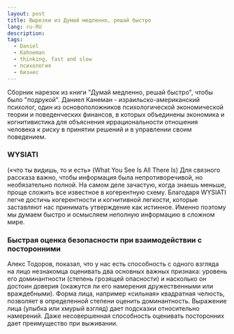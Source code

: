 ```yaml
---
layout: post
title: Вырезки из Думай медленно, решай быстро
lang: ru-RU
description:   
tags:
  - Daniel
  - Kahneman
  - thinking, fast and slow
  - психология
  - бизнес
---
```

Сборник нарезок из книги "Думай медленно, решай быстро", чтобы было "подрукой".
Даниел Канеман - израильско-американский психолог, один из основоположников психологической экономической теории
и поведенческих финансов, в которых объединены экономика и когнитивистика для объяснения иррациональности отношения
человека к риску в принятии решений и в управлении своим поведением.
<!--more-->

### WYSIATI
(«что ты видишь, то и есть» (What You See Is All There Is)
Для связного рассказа важно, чтобы информация была непротиворечивой, но необязательно полной.
На самом деле зачастую, когда знаешь меньше, проще сложить все известное в когерентную схему.
Благодаря WYSIATI легче достичь когерентности и когнитивной легкости, которые заставляют нас
принимать утверждение как истинное. Именно поэтому мы думаем быстро и осмысляем неполную
информацию в сложном мире.

### Быстрая оценка безопасности при взаимодействии с посторонними
Алекс Тодоров, показал, что у нас есть способность с одного взгляда на лицо незнакомца оценивать
два основных важных признака: уровень его доминантности (степень грозящей опасности) и насколько
он достоин доверия (окажутся ли его намерения дружественными или враждебными). Форма лица,
например «сильная» квадратная челюсть, позволяет в определенной степени оценить доминантность.
Выражение лица (улыбка или хмурый взгляд) дает подсказки относительно намерений.
Даже несовершенная способность оценивать посторонних дает преимущество при выживании.



